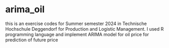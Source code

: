 # arima_oil
this is an exercise codes for Summer semester 2024 in Technische Hochschule Deggendorf for Production and Logistic Management. I used R programming language and implement ARIMA model for oil price for prediction of future price
